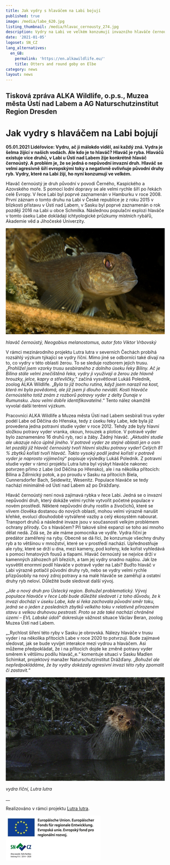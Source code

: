 ```yaml
---
title: Jak vydry s hlaváčem na Labi bojují
published: true
image: /media/labe_620.jpg
listing_thumbnail: /media/hlavac_cernousty_274.jpg
description: Vydry na Labi ve velkém konzumují invazního hlaváče černoústého
date: '2021-01-05'
logoset: SN_CZ
lang_alternatives:
  en_GB:
    permalink: 'https://en.alkawildlife.eu/'
    title: Otters and round goby on Elbe
category: news
layout: news
---
```

## Tisková zpráva ALKA Wildlife, o.p.s., Muzea města Ústí nad Labem a AG Naturschutzinstitut Region Dresden

# Jak vydry s hlaváčem na Labi bojují

**05.01.2021 Lidéřovice: Vydru, ač ji málokdo viděl, asi každý zná. Vydra je šelma žijící v našich vodách. Ale kdo je to hlaváč? Hlaváč je ryba. Hlaváčů existuje více druhů, v Labi u Ústí nad Labem žije konkrétně hlaváč černoústý. A problém je, že se jedná o nepůvodní invazní druh. Hlaváč se velmi agresivně šíří evropskými toky a negativně ovlivňuje původní druhy ryb.  Vydry, které na Labi žijí, ho nyní konzumují ve velkém.** 

Hlaváč černoústý je druh původní v povodí Černého, Kaspického a Azovského moře. S pomocí lodní dopravy se ale velmi rychle šíří po řekách celé Evropy. V řece Labi byl poprvé zaznamenán v Hamburku v roce 2008. První záznam o tomto druhu na Labi v České republice je z roku 2015 v blízkosti přístavu v Ústí nad Labem, v Sasku byl poprvé zaznamenán o rok později 2016 na Labi u obce Schmilka. Následnou populační explozi hlaváče v tomto úseku Labe dokládají ichtyologické průzkumy místních rybářů, Akademie věd a Jihočeské Univerzity.

![hlaváč černoústý](/media/hlavac_cernousty_620.jpg "hlaváč černoústý")

_hlaváč černoústý,_ _Neogobius melanostomus, autor foto Viktor Vrbovský_

V rámci mezinárodního projektu Lutra lutra v severních Čechách probíhá rozsáhlý výzkum týkající se vydry říční. Mimo jiné se odborníci také dívají na to, co vydry v této oblasti žerou. To se sleduje rozborem jejich trusu. „_Prohlížel jsem vzorky trusu sesbíraného z dolního úseku řeky Bíliny. Ač je Bílina stále velmi znečištěná řeka, vydry ji využívají a žerou zde hlavně hrouzky, jelce, kapry a střevličky,_“ začíná vysvětlovat Lukáš Poledník, zoolog ALKA Wildlife. „_Byla to již trochu rutina, když jsem narazil na kost, která mi byla povědomá, ale již jsem ji dlouho neviděl. Kosti hlaváče černoústého totiž znám z rozborů potravy vyder z delty Dunaje v Rumunsku. Jsou velmi dobře identifikovatelné_.“ Tento nález okamžitě vyvolal další terénní výzkum. 

Pracovníci ALKA Wildlife a Muzea města Ústí nad Labem sesbírali trus vyder podél Labe od Děčína do Hřenska, tedy z úseku řeky Labe, kde byla již provedena jedna potravní studie vyder v roce 2012. Tehdy zde byly hlavní složkou potravy vyder vranka, okoun, hrouzek a plotice. V potravě vyder bylo zaznamenáno 16 druhů ryb, raci a žáby. Žádný hlaváč. „_Aktuální studie ale ukazuje něco úplně jiného. V potravě vyder ze stejné oblasti jen o osm let později již hlaváč černoústý tvoří hlavní složku potravy vyder! Celých 81 % zbytků kořisti tvoří hlaváč. Takto vysoký podíl jedné kořisti v potravě vyder je naprosto výjimečný_“ popisuje výsledky Lukáš Poledník. Z potravní studie vyder v rámci projektu Lutra lutra byl výskyt hlaváče nakonec potvrzen přímo z Labe (od Děčína po Hřensko), ale i na několika přítocích: Bílina a Ždírnický potok, a po proudu v Sasku na přítocích Biela, Cunnersdorfer Bach, Seidewitz, Wesenitz. Populace hlaváče se tedy nachází minimálně od Ústí nad Labem až po Drážďany.   

Hlaváč černoústý není nová zajímavá rybka v řece Labi. Jedná se o invazní nepůvodní druh, který dokáže velmi rychle vytvořit početné populace v novém prostředí. Některé nepůvodní druhy rostlin a živočichů, které se vlivem člověka dostanou do nových oblastí, mohou velmi výrazně narušit křehké, evolucí dlouhodobě vytvářené vazby a celý ekosystém nabourat. Transport druhů a následné invaze jsou v současnosti velkým problémem ochrany přírody. Co s hlaváčem? Při takové silné expanzi se toho asi mnoho dělat nedá. Zdá se, že ale máme pomocníka ve vydře. Vydra říční je predátor zaměřený na ryby. Obecně se dá říci, že konzumuje všechny druhy ryb a to většinou v množství, které se v prostředí nachází. Upřednostňuje ale ryby, které se drží u dna, mezi kameny, pod kořeny, kde kořist vyhledává s pomocí hmatových fousů a tlapami. Hlaváč černoústý se nejvíce drží v kamenných záhozech při březích, a tam jej vydry snadno najdou. Jak lze vysvětlit enormní podíl hlaváče v potravě vyder na Labi? Buďto hlaváč v Labi výrazně potlačil původní druhy ryb, nebo se vydry velmi rychle přizpůsobily na nový zdroj potravy a na malé hlaváče se zaměřují a ostatní druhy ryb neloví. Důležité bude sledovat další vývoj.

„_Jde o nový druh pro Ústecký region. Bohužel problematický. Vývoj populace hlaváče v řece Labi bude důležité sledovat i z toho důvodu, že k invazi dochází v úseku Labe, kde si řeka zachovala původní směr toku, jedná se o jeden z posledních zbytků velkého toku v relativně přirozeném stavu s velkou druhovou pestrostí. Proto se zde také nachází chráněné území – EVL Labské údolí_“ dokresluje vážnost situace Václav Beran, zoolog Muzea Ústí nad Labem. 

„_Rychlost šíření této ryby v Sasku je obrovská. Nálezy hlaváče v trusu vyder i na několika přítocích Labe v roce 2020 to potvrzují. Bude zajímavé sledovat, jak se bude vyvíjet interakce mezi vydrou a hlaváčem. Asi můžeme předpokládat, že i na přítocích dojde ke změně potravy vyder směrem k většímu podílu hlaváč_e.“ komentuje situaci v Sasku Madlen Schimkat, projektový manažer Naturschutzinstitut Drážďany. „_Bohužel ale nepředpokládáme, že by vydry dokázaly agresivní invazi této ryby zpomalit či zastavit._“ 

![vydra říční](/media/igp4771_620.jpg "vydra říční")

_vydra říční, Lutra lutra_

__

Realizováno v rámci projektu [Lutra lutra](https://www.alkawildlife.eu/projects/lutra-lutra).

![](/media/sn_cz_loga_300.jpg)
